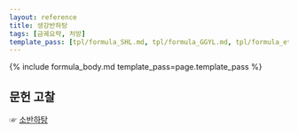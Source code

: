 ```yaml
---
layout: reference
title: 생강반하탕
tags: [금궤요략, 처방]
template_pass: [tpl/formula_SHL.md, tpl/formula_GGYL.md, tpl/formula_etc.md]
---
```


{% include formula_body.md template_pass=page.template_pass %}

## 문헌 고찰

☞ [소반하탕]({{site.formulaurl}}/소반하탕)
